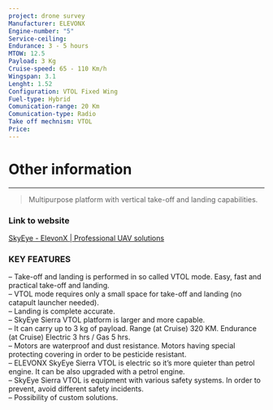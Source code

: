 ```yaml
---
project: drone survey
Manufacturer: ELEVONX
Engine-number: "5"
Service-ceiling: 
Endurance: 3 - 5 hours
MTOW: 12.5
Payload: 3 Kg
Cruise-speed: 65 - 110 Km/h
Wingspan: 3.1
Lenght: 1.52
Configuration: VTOL Fixed Wing
Fuel-type: Hybrid
Comunication-range: 20 Km
Comunication-type: Radio
Take off mechnism: VTOL
Price:
---
```

# Other information
---
>Multipurpose platform with vertical take-off and landing capabilities.
### Link to website
[SkyEye - ElevonX | Professional UAV solutions](https://www.elevonx.com/solutions/skyeye/)
### KEY FEATURES  
– Take-off and landing is performed in so called VTOL mode. Easy, fast and practical take-off and landing.  
– VTOL mode requires only a small space for take-off and landing (no catapult launcher needed).  
– Landing is complete accurate.  
– SkyEye Sierra VTOL platform is larger and more capable.   
– It can carry up to 3 kg of payload. Range (at Cruise) 320 KM. Endurance (at Cruise) Electric 3 hrs / Gas 5 hrs.  
– Motors are waterproof and dust resistance. Motors having special protecting covering in order to be pesticide resistant.  
– ELEVONX SkyEye Sierra VTOL is electric so it’s more quieter than petrol engine. It can be also upgraded with a petrol engine.  
– SkyEye Sierra VTOL is equipment with various safety systems. In order to prevent, avoid different safety incidents.  
– Possibility of custom solutions.